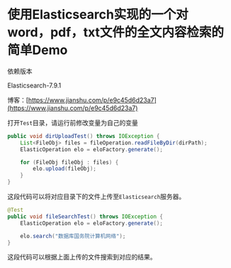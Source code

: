 # 使用Elasticsearch实现的一个对word，pdf，txt文件的全文内容检索的简单Demo

依赖版本

Elasticsearch-7.9.1

博客：[https://www.jianshu.com/p/e9c45d6d23a7](https://www.jianshu.com/p/e9c45d6d23a7)

打开`Test`目录，请运行前修改变量为自己的变量

```java
public void dirUploadTest() throws IOException {
    List<FileObj> files = fileOperation.readFileByDir(dirPath);
    ElasticOperation elo = eloFactory.generate();

    for (FileObj fileObj : files) {
        elo.upload(fileObj);
    }
}
```
这段代码可以将对应目录下的文件上传至`Elasticsearch`服务器。

```java
@Test
public void fileSearchTest() throws IOException {
    ElasticOperation elo = eloFactory.generate();

    elo.search("数据库国务院计算机网络");
}
```
这段代码可以根据上面上传的文件搜索到对应的结果。

